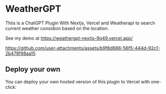 # WeatherGPT

Thiis is a ChatGPT Plugin With Nextjs, Vercel and Weatherapi to search current weather considion based on the location.

See my demo at https://weathergpt-nextjs-9q49.vercel.app/ 



https://github.com/user-attachments/assets/b9f8d686-56f5-444d-92c1-2b478f98aa15



## Deploy your own

You can deploy your own hosted version of this plugin to Vercel with one-click:


